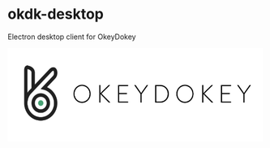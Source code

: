 # okdk-desktop
Electron desktop client for OkeyDokey

<p align="center">
  <img align="center" src="img/logo.png" width="532" height="184" alt="logo.png"/>
</p>
